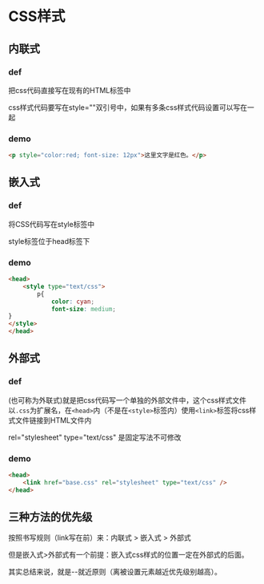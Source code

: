 # CSS样式
## 内联式
### def
把css代码直接写在现有的HTML标签中

css样式代码要写在style=""双引号中，如果有多条css样式代码设置可以写在一起
### demo
```html
<p style="color:red; font-size: 12px">这里文字是红色。</p>
```

## 嵌入式
### def
将CSS代码写在style标签中

style标签位于head标签下
### demo
```html
<head>
    <style type="text/css">
        p{
            color: cyan;
            font-size: medium;        
}
</style>
</head>    
```

## 外部式
### def
(也可称为外联式)就是把css代码写一个单独的外部文件中，这个css样式文件以`.css`为扩展名，在`<head>`内（不是在`<style>`标签内）使用`<link>`标签将css样式文件链接到HTML文件内

rel="stylesheet" type="text/css" 是固定写法不可修改
### demo
```html
<head>
    <link href="base.css" rel="stylesheet" type="text/css" />
</head>    
```

## 三种方法的优先级
按照书写规则（link写在前）来：内联式 > 嵌入式 > 外部式

但是嵌入式>外部式有一个前提：嵌入式css样式的位置一定在外部式的后面。

其实总结来说，就是--就近原则（离被设置元素越近优先级别越高）。

